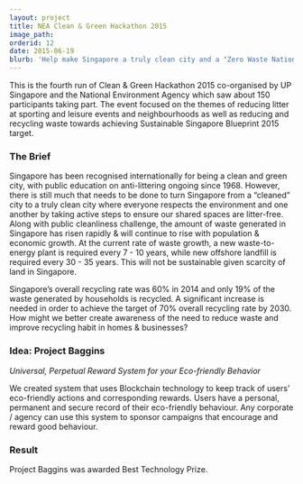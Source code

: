 ```yaml
---
layout: project
title: NEA Clean & Green Hackathon 2015
image_path: 
orderid: 12
date: 2015-06-19
blurb: 'Help make Singapore a truly clean city and a "Zero Waste Nation" by creating solutions that enable behavioural or mindset change.'
---
```

This is the fourth run of Clean & Green Hackathon 2015 co-organised by UP Singapore and the National Environment Agency which saw about 150 participants taking part. The event focused on the themes of reducing litter at sporting and leisure events and neighbourhoods as well as reducing and recycling waste towards achieving Sustainable Singapore Blueprint 2015 target. 
<!--more-->
### The Brief
Singapore has been recognised internationally for being a clean and green city, with public education on anti-littering ongoing since 1968. However, there is still much that needs to be done to turn Singapore from a “cleaned” city to a truly clean city where everyone respects the environment and one another by taking active steps to ensure our shared spaces are litter-free. Along with public cleanliness challenge, the amount of waste generated in Singapore has risen rapidly & will continue to rise with population & economic growth. At the current rate of waste growth, a new waste-to-energy plant is required every 7 - 10 years, while new offshore landfill is required every 30 - 35 years. This will not be sustainable given scarcity of land in Singapore. 

Singapore’s overall recycling rate was 60% in 2014 and only 19% of the waste generated by households is recycled. A significant increase is needed in order to achieve the target of 70% overall recycling rate by 2030. How might we better create awareness of the need to reduce waste and improve recycling habit in homes & businesses? 

### Idea: Project Baggins
*Universal, Perpetual Reward System for your Eco-friendly Behavior*

We created system that uses Blockchain technology to keep track of users’ eco-friendly actions and corresponding rewards. Users have a personal, permanent and secure record of their eco-friendly behaviour. Any corporate / agency can use this system to sponsor campaigns that encourage and reward good behaviour.

### Result
Project Baggins was awarded Best Technology Prize.



